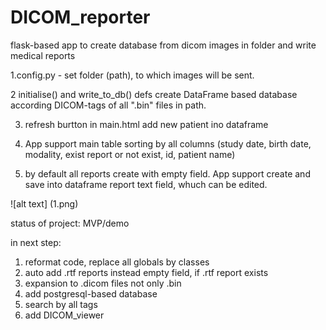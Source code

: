 # DICOM_reporter
flask-based app to create database from dicom images in folder and write medical reports


1.config.py - set folder (path), to which images will be sent.

2 initialise() and write_to_db() defs create DataFrame based database according DICOM-tags of all ".bin" files in path.

3. refresh burtton in main.html add new patient ino dataframe

4. App support main table sorting by all columns (study date, birth date, modality, exist report or not exist, id, patient name)

5. by default all reports create with empty field. App support create and save into dataframe report text field, whuch can be edited.


![alt text] (1.png)

status of project: MVP/demo

in next step:
1. reformat code, replace all globals by classes
2. auto add .rtf reports instead empty field, if .rtf report exists
3. expansion to .dicom files not only .bin
4. add postgresql-based database
5. search by all tags
6. add DICOM_viewer

